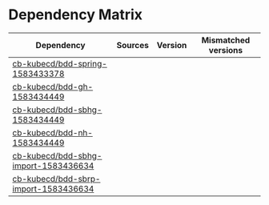 # Dependency Matrix

Dependency | Sources | Version | Mismatched versions
---------- | ------- | ------- | -------------------
[cb-kubecd/bdd-spring-1583433378](https://github.com/cb-kubecd/bdd-spring-1583433378.git) |  | []() | 
[cb-kubecd/bdd-gh-1583434449](https://github.com/cb-kubecd/bdd-gh-1583434449.git) |  | []() | 
[cb-kubecd/bdd-sbhg-1583434449](https://github.com/cb-kubecd/bdd-sbhg-1583434449.git) |  | []() | 
[cb-kubecd/bdd-nh-1583434449](https://github.com/cb-kubecd/bdd-nh-1583434449.git) |  | []() | 
[cb-kubecd/bdd-sbhg-import-1583436634](https://github.com/cb-kubecd/bdd-sbhg-import-1583436634.git) |  | []() | 
[cb-kubecd/bdd-sbrp-import-1583436634](https://github.com/cb-kubecd/bdd-sbrp-import-1583436634.git) |  | []() | 
